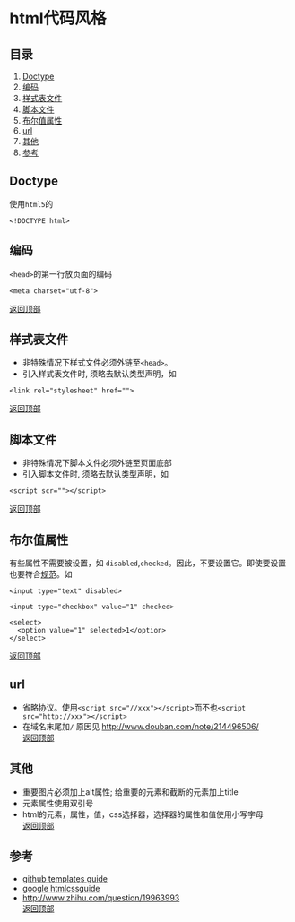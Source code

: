 # html代码风格
## <a name='TOC'>目录</a>
1. [Doctype](#doctype)
1. [编码](#charset)
1. [样式表文件](#css)
1. [脚本文件](#js)
1. [布尔值属性](#bool-attr)
1. [url](#url)
1. [其他](#other)
1. [参考](#reference)

## <a name='doctype'>Doctype</a>
使用`html5`的
```
<!DOCTYPE html>
```

## <a name='charset'>编码</a>
`<head>`的第一行放页面的编码
```
<meta charset="utf-8">
```
[返回顶部](#TOC)

## <a name='css'>样式表文件</a>
* 非特殊情况下样式文件必须外链至`<head>`。
* 引入样式表文件时, 须略去默认类型声明，如
```
<link rel="stylesheet" href="">
```
[返回顶部](#TOC)

## <a name='js'>脚本文件</a>
* 非特殊情况下脚本文件必须外链至页面底部
* 引入脚本文件时, 须略去默认类型声明，如
```
<script scr=""></script>
```
[返回顶部](#TOC)


## <a name='bool-attr'>布尔值属性</a>
有些属性不需要被设置，如 `disabled`,`checked`。因此，不要设置它。即使要设置也要符合[规范](http://www.whatwg.org/specs/web-apps/current-work/multipage/common-microsyntaxes.html#boolean-attributes)。如

```
<input type="text" disabled>

<input type="checkbox" value="1" checked>

<select>
  <option value="1" selected>1</option>
</select>
```
[返回顶部](#TOC)

## <a name='url'>url</a>
* 省略协议。使用`<script src="//xxx"></script>`而不也`<script src="http://xxx"></script>`
* 在域名末尾加`/` 原因见 http://www.douban.com/note/214496506/    
[返回顶部](#TOC)

## <a name='other'>其他</a>
* 重要图片必须加上alt属性; 给重要的元素和截断的元素加上title
* 元素属性使用双引号
* html的元素，属性，值，css选择器，选择器的属性和值使用小写字母    
[返回顶部](#TOC)

## <a name='reference'>参考</a>
* [github templates guide](https://github.com/styleguide/templates)
* [google htmlcssguide](http://google-styleguide.googlecode.com/svn/trunk/htmlcssguide.xml)
* http://www.zhihu.com/question/19963993    
[返回顶部](#TOC)
